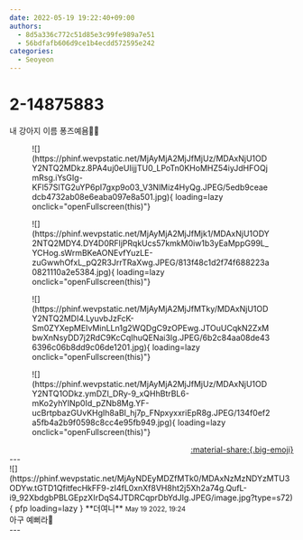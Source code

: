 ```yaml
---
date: 2022-05-19 19:22:40+09:00
authors:
  - 8d5a336c772c51d85e3c99fe989a7e51
  - 56bdfafb606d9ce1b4ecdd572595e242
categories:
  - Seoyeon
---
```


# 2-14875883

<div class="post-container" markdown="1">
<div class="content-container md-sidebar__scrollwrap" markdown="1">

내 강아지 이름 퐁즈예욤🫶🏻
<figure markdown="1">
![](https://phinf.wevpstatic.net/MjAyMjA2MjJfMjUz/MDAxNjU1ODY2NTQ2MDkz.8PA4uj0eUlijjTU0_LPoTn0KHoMHZ54iyJdHFOQjmRsg.iYsGIg-KFl57SlTG2uYP6pI7gxp9o03_V3NlMiz4HyQg.JPEG/5edb9ceaedcb4732ab08e6eaba097e8a501.jpg){ loading=lazy onclick="openFullscreen(this)"}
</figure>

<figure markdown="1">
![](https://phinf.wevpstatic.net/MjAyMjA2MjJfMjk1/MDAxNjU1ODY2NTQ2MDY4.DY4D0RFljPRqkUcs57kmkM0iw1b3yEaMppG99L_YCHog.sWrmBKeAONEvfYuzLE-zuGwwhOfxL_pQ2R3JrrTRaXwg.JPEG/813f48c1d2f74f688223a0821110a2e5384.jpg){ loading=lazy onclick="openFullscreen(this)"}
</figure>

<figure markdown="1">
![](https://phinf.wevpstatic.net/MjAyMjA2MjJfMTky/MDAxNjU1ODY2NTQ2MDI4.LyuvbJzFcK-Sm0ZYXepMEIvMinLLn1g2WQDgC9zOPEwg.JTOuUCqkN2ZxMbwXnNsyDD7j2RdC9KcCqIhuQENai3Ig.JPEG/6b2c84aa08de436396c06b8dd9c06de1201.jpg){ loading=lazy onclick="openFullscreen(this)"}
</figure>

<figure markdown="1">
![](https://phinf.wevpstatic.net/MjAyMjA2MjJfMjUz/MDAxNjU1ODY2NTQ1ODkz.ymDZl_DRy-9_xQHhBtrBL6-mKo2yhYINp0Id_pZNb8Mg.YF-ucBrtpbazGUvKHgIh8aBI_hj7p_FNpxyxxriEpR8g.JPEG/134f0ef2a5fb4a2b9f0598c8cc4e95fb949.jpg){ loading=lazy onclick="openFullscreen(this)"}
</figure>


</div>
</div>

<div style="text-align: right;" markdown="1">
<a href="https://weverse.io/fromis9/fanpost/2-14875883" style="text-align: right;">:material-share:{.big-emoji}</a>
</div>
---

<div class="comments-container md-sidebar__scrollwrap" markdown="1">
<div class="comment" markdown="1">
<div class='id-container' markdown="1">
![](https://phinf.wevpstatic.net/MjAyNDEyMDZfMTk0/MDAxNzMzNDYzMTU3ODYw.tGTD1QfitfecHkFF9-zI4fL0xnXf8VH8ht2j5Xh2a74g.QufL-i9_92XbdgbPBLGEpzXIrDqS4JTDRCqprDbYdJIg.JPEG/image.jpg?type=s72){ pfp loading=lazy }
**<span class="artist">더여니</span>** <small>May 19 2022, 19:24</small><br>
</div>
<div class='comment-body' markdown="1">
아구 예뻐라🫠
</div>
</div>
</div>
---
